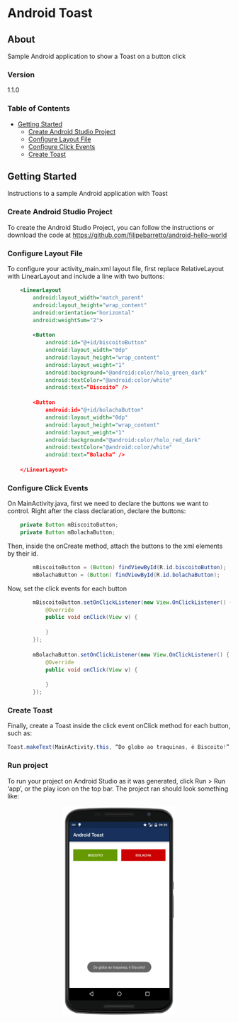 # Android Toast

## About

Sample Android application to show a Toast on a button click

### Version
1.1.0

### Table of Contents

<!-- START doctoc generated TOC please keep comment here to allow auto update -->
<!-- DON'T EDIT THIS SECTION, INSTEAD RE-RUN doctoc TO UPDATE -->


- [Getting Started](#getting-started)
  - [Create Android Studio Project](#create-android-studio-project)
  - [Configure Layout File](#configure-layout-file)
  - [Configure Click Events](#configure-click-events)
  - [Create Toast](#create-toast)

<!-- END doctoc generated TOC please keep comment here to allow auto update -->


## Getting Started

Instructions to a sample Android application with Toast

### Create Android Studio Project

To create the Android Studio Project, you can follow the instructions or download the code at https://github.com/filipebarretto/android-hello-world

### Configure Layout File

To configure your activity_main.xml layout file, first replace RelativeLayout with LinearLayout and include a line with two buttons:

```xml
    <LinearLayout
        android:layout_width="match_parent"
        android:layout_height="wrap_content"
        android:orientation="horizontal"
        android:weightSum="2">

        <Button
            android:id="@+id/biscoitoButton"
            android:layout_width="0dp"
            android:layout_height="wrap_content"
            android:layout_weight="1"
            android:background="@android:color/holo_green_dark"
            android:textColor="@android:color/white"
            android:text=“Biscoito“ />

        <Button
            android:id="@+id/bolachaButton"
            android:layout_width="0dp"
            android:layout_height="wrap_content"
            android:layout_weight="1"
            android:background="@android:color/holo_red_dark"
            android:textColor="@android:color/white"
            android:text=“Bolacha“ />

    </LinearLayout>
```

### Configure Click Events

On MainActivity.java, first we need to declare the buttons we want to control. Right after the class declaration, declare the buttons:

```java
    private Button mBiscoitoButton;
    private Button mBolachaButton;
```

Then, inside the onCreate method, attach the buttons to the xml elements by their id.

```java
        mBiscoitoButton = (Button) findViewById(R.id.biscoitoButton);
        mBolachaButton = (Button) findViewById(R.id.bolachaButton);
```

Now, set the click events for each button

```java
        mBiscoitoButton.setOnClickListener(new View.OnClickListener() {
            @Override
            public void onClick(View v) {

            }
        });

        mBolachaButton.setOnClickListener(new View.OnClickListener() {
            @Override
            public void onClick(View v) {

            }
        });
```

### Create Toast

Finally, create a Toast inside the click event onClick method for each button, such as:

```java
Toast.makeText(MainActivity.this, “Do globo ao traquinas, é Biscoito!”, Toast.LENGTH_LONG).show();
```

### Run project

To run your project on Android Studio as it was generated, click Run > Run ‘app’, or the play icon on the top bar.
The project ran should look something like:

<p align="center">
<img src="/screenshots/android-toast-1.png" alt="Android Toast" width="256">
<p>
